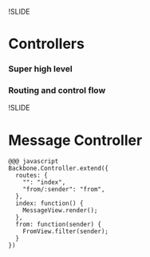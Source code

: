 !SLIDE
# Controllers
### Super high level
### Routing and control flow

!SLIDE
# Message Controller
    @@@ javascript
    Backbone.Controller.extend({
      routes: {
        "": "index",
        "from/:sender": "from",
      },
      index: function() {
        MessageView.render();
      },
      from: function(sender) {
        FromView.filter(sender);
      }
    })



